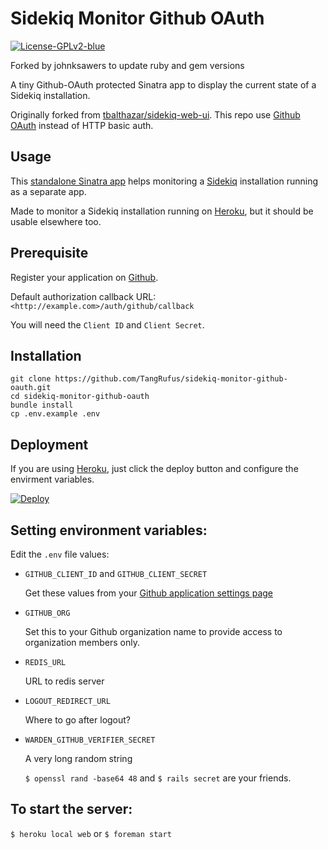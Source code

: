 # Sidekiq Monitor Github OAuth

[![License-GPLv2-blue](https://img.shields.io/badge/License-GPLv2-blue.svg)](https://github.com/TangRufus/sidekiq-monitor-github-oauth/blob/master/LICENSE)

Forked by johnksawers to update ruby and gem versions

A tiny Github-OAuth protected Sinatra app to display the current state of a Sidekiq installation.

Originally forked from [tbalthazar/sidekiq-web-ui](https://github.com/tbalthazar/sidekiq-web-ui). This repo use [Github OAuth](https://developer.github.com/v3/oauth/) instead of HTTP basic auth.


## Usage

This [standalone Sinatra app](https://github.com/mperham/sidekiq/wiki/Monitoring#standalone) helps monitoring a [Sidekiq](http://sidekiq.org/) installation running as a separate app.

Made to monitor a Sidekiq installation running on [Heroku](https://heroku.com), but it should be usable elsewhere too.


## Prerequisite

Register your application on [Github](https://github.com/settings/developers).

Default authorization callback URL: `<http://example.com>/auth/github/callback`

You will need the `Client ID` and `Client Secret`.


## Installation

```shell
git clone https://github.com/TangRufus/sidekiq-monitor-github-oauth.git
cd sidekiq-monitor-github-oauth
bundle install
cp .env.example .env
```

## Deployment

If you are using [Heroku](https://heroku.com), just click the deploy button and configure the envirment variables.

[![Deploy](https://www.herokucdn.com/deploy/button.svg)](https://heroku.com/deploy?template=https://github.com/TangRufus/sidekiq-monitor-github-oauth)


## Setting environment variables:

Edit the `.env` file values:

- `GITHUB_CLIENT_ID` and `GITHUB_CLIENT_SECRET`

	Get these values from your [Github application settings page](https://github.com/settings/developers)


- `GITHUB_ORG`

	Set this to your Github organization name to provide access to organization members only.


- `REDIS_URL`

	URL to redis server


- `LOGOUT_REDIRECT_URL`

	Where to go after logout?


- `WARDEN_GITHUB_VERIFIER_SECRET`

	A very long random string

	`$ openssl rand -base64 48` and `$ rails secret` are your friends.


## To start the server:

`$ heroku local web` or `$ foreman start`


